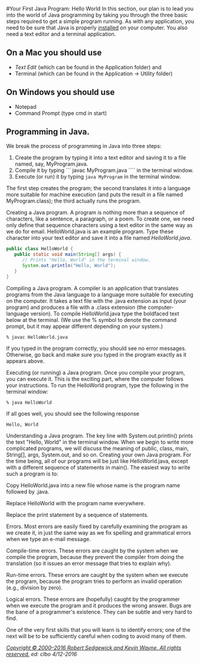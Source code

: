 #Your First Java Program: Hello World
In this section, our plan is to lead you into the world of Java programming by taking you through the three basic steps required to get a simple program running. 
As with any application, you need to be sure that Java is properly [installed]() on your computer. 
You also need a text editor and a terminal application. 

## On a Mac you should use 
* _Text Edit_ (which can be found in the Application folder) and 
* Terminal (which can be found in the Application -> Utility folder) 

## On Windows you should use 
* Notepad
* Command Prompt (type cmd in start)

## Programming in Java. 
We break the process of programming in Java into three steps:

1. Create the program by typing it into a text editor and saving it to a file named, say, MyProgram.java.
2. Compile it by typing ``` javac MyProgram.java ```` in the terminal window.
3. Execute (or run) it by typing ```` java MyProgram ```` in the terminal window.

The first step creates the program; the second translates it into a language more suitable for machine execution (and puts the result in a file named MyProgram.class); the third actually runs the program.    

Creating a Java program. A program is nothing more than a sequence of characters, like a sentence, a paragraph, or a poem. To create one, we need only define that sequence characters using a text editor in the same way as we do for email. HelloWorld.java is an example program. Type these character into your text editor and save it into a file named _HelloWorld.java_.    
```java
public class HelloWorld {
   public static void main(String[] args) {
      // Prints "Hello, World" in the terminal window.
      System.out.println("Hello, World");
   }
}
````

Compiling a Java program. A compiler is an application that translates programs from the Java language to a language more suitable for executing on the computer. It takes a text file with the .java extension as input (your program) and produces a file with a .class extension (the computer-language version). To compile HelloWorld.java type the boldfaced text below at the terminal. (We use the % symbol to denote the command prompt, but it may appear different depending on your system.)    
````
% javac HelloWorld.java
````

If you typed in the program correctly, you should see no error messages. Otherwise, go back and make sure you typed in the program exactly as it appears above.

Executing (or running) a Java program. Once you compile your program, you can execute it. This is the exciting part, where the computer follows your instructions. To run the HelloWorld program, type the following in the terminal window:
````
% java HelloWorld
````
If all goes well, you should see the following response
````
Hello, World
````
Understanding a Java program. The key line with System.out.println() prints the text "Hello, World" in the terminal window. When we begin to write more complicated programs, we will discuss the meaning of public, class, main, String[], args, System.out, and so on.
Creating your own Java program. For the time being, all of our programs will be just like HelloWorld.java, except with a different sequence of statements in main(). The easiest way to write such a program is to:

Copy HelloWorld.java into a new file whose name is the program name followed by .java.

Replace HelloWorld with the program name everywhere.

Replace the print statement by a sequence of statements.

Errors. Most errors are easily fixed by carefully examining the program as we create it, in just the same way as we fix spelling and grammatical errors when we type an e-mail message.

Compile-time errors. These errors are caught by the system when we compile the program, because they prevent the compiler from doing the translation (so it issues an error message that tries to explain why).

Run-time errors. These errors are caught by the system when we execute the program, because the program tries to perform an invalid operation (e.g., division by zero).

Logical errors. These errors are (hopefully) caught by the programmer when we execute the program and it produces the wrong answer. Bugs are the bane of a programmer's existence. They can be subtle and very hard to find.

One of the very first skills that you will learn is to identify errors; one of the next will be to be sufficiently careful when coding to avoid many of them.

_[Copyright © 2000–2016 Robert Sedgewick and Kevin Wayne. All rights reserved.](http://introcs.cs.princeton.edu/java/11hello/)_ _ed: clbo 4/12-2016_
